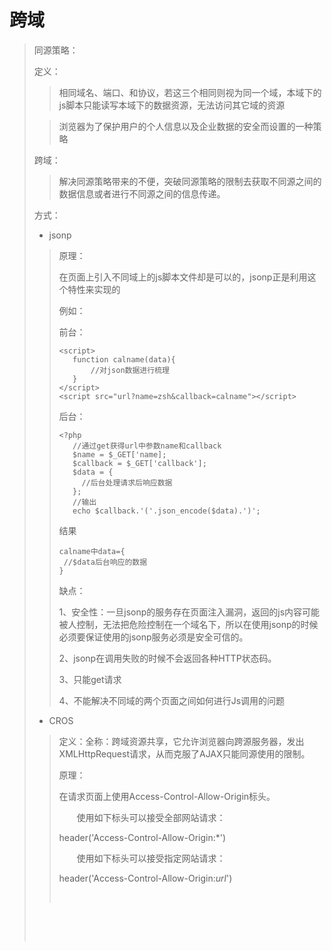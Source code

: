 # 跨域

>同源策略：
>
>定义：
>
>>相同域名、端口、和协议，若这三个相同则视为同一个域，本域下的js脚本只能读写本域下的数据资源，无法访问其它域的资源
>
>
>
>>浏览器为了保护用户的个人信息以及企业数据的安全而设置的一种策略
>
>跨域：
>
>>解决同源策略带来的不便，突破同源策略的限制去获取不同源之间的数据信息或者进行不同源之间的信息传递。
>
>方式：
>
>* jsonp
>
>  >原理：
>  >
>  >在页面上引入不同域上的js脚本文件却是可以的，jsonp正是利用这个特性来实现的
>  >
>  >例如：
>  >
>  >前台：
>  >
>  >```
>  ><script>
>  >	function calname(data){
>  >      	//对json数据进行梳理
>  >	}
>  ></script>
>  ><script src="url?name=zsh&callback=calname"></script>
>  >```
>  >
>  >后台：
>  >
>  >```
>  ><?php
>  >	//通过get获得url中参数name和callback
>  >	$name = $_GET['name];
>  >	$callback = $_GET['callback'];
>  >	$data = {
>  >      //后台处理请求后响应数据
>  >	};
>  >	//输出
>  >	echo $callback.'('.json_encode($data).')';
>  >```
>  >
>  >结果
>  >
>  >```
>  >calname中data={
>  >  //$data后台响应的数据
>  >}
>  >```
>  >
>  >缺点：
>  >
>  >1、安全性：一旦jsonp的服务存在页面注入漏洞，返回的js内容可能被人控制，无法把危险控制在一个域名下，所以在使用jsonp的时候必须要保证使用的jsonp服务必须是安全可信的。
>  >
>  >2、jsonp在调用失败的时候不会返回各种HTTP状态码。
>  >
>  >3、只能get请求
>  >
>  >4、不能解决不同域的两个页面之间如何进行Js调用的问题
>
>* CROS
>
>  >定义：全称：跨域资源共享，它允许浏览器向跨源服务器，发出XMLHttpRequest请求，从而克服了AJAX只能同源使用的限制。
>  >
>  >原理：
>  >
>  >在请求页面上使用Access-Control-Allow-Origin标头。
>  >
>  >　　使用如下标头可以接受全部网站请求：
>  >
>  >header('Access-Control-Allow-Origin:*')
>  >
>  >　　使用如下标头可以接受指定网站请求：
>  >
>  >header('Access-Control-Allow-Origin:*url*')
>  >
>  >​
>
>  ​
>
>  ​